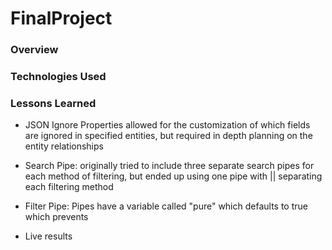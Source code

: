 # FinalProject

### Overview

### Technologies Used

### Lessons Learned
* JSON Ignore Properties allowed for the customization of which fields are ignored in specified entities, but required in depth planning on the entity relationships

* Search Pipe: originally tried to include three separate search pipes for each method of filtering, but ended up using one pipe with || separating each filtering method

* Filter Pipe: Pipes have a variable called "pure" which defaults to true which prevents

* Live results
